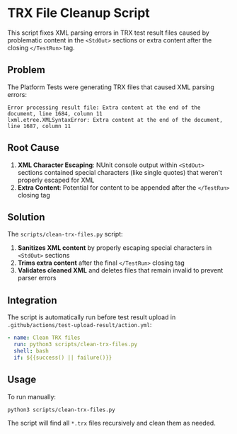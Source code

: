 # TRX File Cleanup Script

This script fixes XML parsing errors in TRX test result files caused by problematic content in the `<StdOut>` sections or extra content after the closing `</TestRun>` tag.

## Problem

The Platform Tests were generating TRX files that caused XML parsing errors:
```
Error processing result file: Extra content at the end of the document, line 1684, column 11
lxml.etree.XMLSyntaxError: Extra content at the end of the document, line 1687, column 11
```

## Root Cause

1. **XML Character Escaping**: NUnit console output within `<StdOut>` sections contained special characters (like single quotes) that weren't properly escaped for XML
2. **Extra Content**: Potential for content to be appended after the `</TestRun>` closing tag

## Solution

The `scripts/clean-trx-files.py` script:

1. **Sanitizes XML content** by properly escaping special characters in `<StdOut>` sections
2. **Trims extra content** after the final `</TestRun>` closing tag
3. **Validates cleaned XML** and deletes files that remain invalid to prevent parser errors

## Integration

The script is automatically run before test result upload in `.github/actions/test-upload-result/action.yml`:

```yaml
- name: Clean TRX files
  run: python3 scripts/clean-trx-files.py
  shell: bash
  if: ${{success() || failure()}}
```

## Usage

To run manually:
```bash
python3 scripts/clean-trx-files.py
```

The script will find all `*.trx` files recursively and clean them as needed.